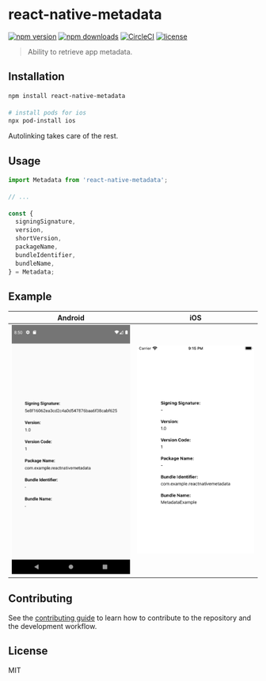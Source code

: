 # react-native-metadata

[![npm version](https://img.shields.io/npm/v/react-native-metadata.svg)](https://npmjs.com/package/react-native-metadata)
[![npm downloads](https://img.shields.io/npm/dt/react-native-metadata.svg)](https://npmjs.com/package/react-native-metadata)
[![CircleCI](https://circleci.com/gh/ridvanaltun/react-native-metadata/tree/master.svg?style=shield)](https://circleci.com/gh/ridvanaltun/react-native-metadata/tree/master)
[![license](https://img.shields.io/npm/l/react-native-metadata.svg)](https://github.com/ridvanaltun/react-native-metadata/blob/master/LICENSE)

> Ability to retrieve app metadata.

## Installation

```sh
npm install react-native-metadata

# install pods for ios
npx pod-install ios
```

Autolinking takes care of the rest.

## Usage

```js
import Metadata from 'react-native-metadata';

// ...

const {
  signingSignature,
  version,
  shortVersion,
  packageName,
  bundleIdentifier,
  bundleName,
} = Metadata;
```

## Example

| Android                                                   |                        iOS                        |
| --------------------------------------------------------- | :-----------------------------------------------: |
| <img src="./docs/android.png" alt="Android" width="250"/> | <img src="./docs/ios.png" alt="iOS" width="250"/> |

## Contributing

See the [contributing guide](CONTRIBUTING.md) to learn how to contribute to the repository and the development workflow.

## License

MIT
